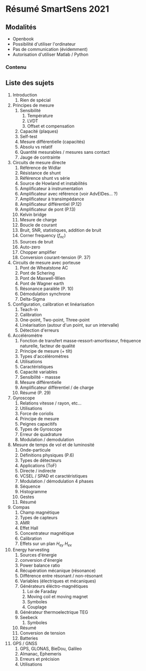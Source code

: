 # Résumé SmartSens 2021

## Modalités

- Openbook
- Possibilité d'utiliser l'ordinateur
- Pas de communication (évidemment)
- Autorisation d'utiliser Matlab / Python

### Contenu

## Liste des sujets

1) Introduction
   1) Rien de spécial
2) Principes de mesure
   1) Sensibilité
      1) Température
      2) LVDT
      3) Offset et compensation
   2) Capacité (plaques)
   3) Self-test
   4) Mesure différentielle (capacités)
   5) Absolu vs relatif
   6) Quantité mesurables / mesures sans contact
   7) Jauge de contrainte
3) Circuits de mesure directe
   1) Référence de Widlar
   2) Résistance de shunt
   3) Référence shunt vs série
   4) Source de Howland et instabilités
   5) Amplificateur à instrumentation
   6) Amplificateur avec référence (voir AdvElDes... ?)
   7) Amplificateur à transimpédance
   8) Amplificateur différentiel (P.12)
   9) Amplificateur de pont (P.13)
   10) Kelvin bridge
   11) Mesure de charge
   12) Boucle de courant
   13) Bruit, SNR, statistiques, addition de bruit
   14) Corner frequency ($f_{nc}$)
   15) Sources de bruit
   16) Auto-zero
   17) Chopper amplifier
   18) Conversion courant-tension (P. 37)
4) Circuits de mesure avec porteuse
   1) Pont de Wheatstone AC
   2) Pont de Schering
   3) Pont de Maxwell-Wien
   4) Pont de Wagner earth
   5) Résonance paralèle (P. 10)
   6) Démodulation synchrone
   7) Delta-Sigma
5) Configuration, calibration et linéarisation
   1) Teach-in
   2) Calibration
   3) One-point, Two-point, Three-point
   4) Linéarisation (autour d'un point, sur un intervalle)
   5) Détection d'erreurs
6) Accéléromètre
   1) Fonction de transfert masse-ressort-amortisseur, fréquence naturelle, facteur de qualité
   2) Principe de mesure (+ tilt)
   3) Types d'accéléromètres
   4) Utilisations
   5) Caractéristiques
   6) Capacité variables
   7) Sensibilité - massse
   8) Mesure différentielle
   9) Amplificateur différentiel / de charge
   10) Résumé (P. 29)
7) Gyroscope
   1) Relations vitesse / rayon, etc...
   2) Utilisations
   3) Force de coriolis
   4) Principe de mesure
   5) Peignes capacitifs
   6) Types de Gyroscope
   7) Erreur de quadrature
   8) Modulation / demodulation
8) Mesure de temps de vol et de luminosité
   1) Onde-particule
   2) Définitions physiques (P.6)
   3) Types de détecteurs
   4) Applications (ToF)
   5) Directe / indirecte
   6) VCSEL / SPAD et caractéristiques
   7) Modulation / démodulation 4 phases
   8) Séquence
   9) Histogramme
   10) Gestes
   11) Résumé
9) Compas
   1) Champ magnétique
   2) Types de capteurs
   3) AMR
   4) Effet Hall
   5) Concentrateur magnétique
   6) Calibration
   7) Effets sur un plan $H_{ey}$ $H_{ex}$
10) Energy harvesting
    1) Sources d'énergie
    2) conversion d'énergie
    3) Power balance ratio
    4) Récupération mécanique (résonance)
    5) Différence entre résonant / non-résonant
    6) Variables (électriques et mécaniques)
    7) Générateurs éléctro-magnétiques
       1) Loi de Faraday
       2) Moving coil et moving magnet
       3) Symboles
       4) Couplage
    8) Générateur thermoelectrique TEG
    9) Seebeck
       1) Symboles
    10) Résumé
    11) Conversion de tension
    12) Batteries
11) GPS / GNSS
    1) GPS, GLONAS, BieDou, Galileo
    2) Almanac, Ephemeris
    3) Erreurs et précision
    4) Utilisations

